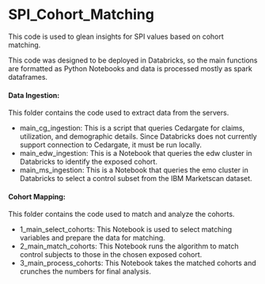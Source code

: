 # SPI_Cohort_Matching
This code is used to glean insights for SPI values based on cohort matching.

This code was designed to be deployed in Databricks, so the main functions are formatted as Python Notebooks and data is processed mostly as spark dataframes.

#### Data Ingestion:
This folder contains the code used to extract data from the servers. 
- main_cg_ingestion: This is a script that queries Cedargate for claims, utilization, and demographic details. Since Databricks does not currently support connection to Cedargate, it must be run locally.
- main_edw_ingestion: This is a Notebook that queries the edw cluster in Databricks to identify the exposed cohort.
- main_ms_ingestion: This is a Notebook that queries the emo cluster in Databricks to select a control subset from the IBM Marketscan dataset.

#### Cohort Mapping:
This folder contains the code used to match and analyze the cohorts. 
- 1_main_select_cohorts: This Notebook is used to select matching variables and prepare the data for matching.
- 2_main_match_cohorts: This Notebook runs the algorithm to match control subjects to those in the chosen exposed cohort.
- 3_main_process_cohorts: This Notebook takes the matched cohorts and crunches the numbers for final analysis.
